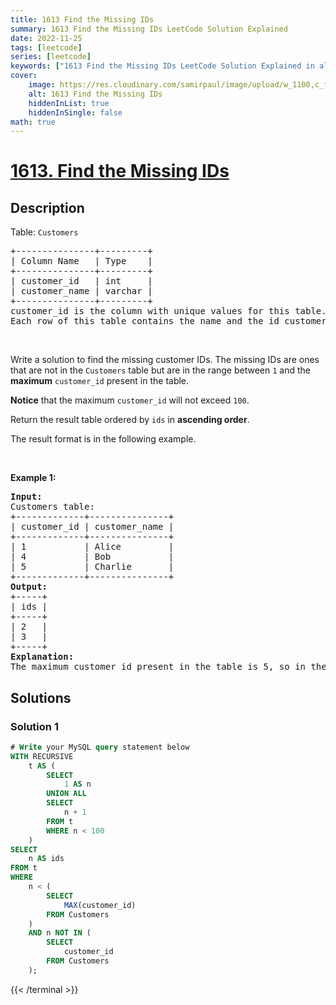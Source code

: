 ```yaml
---
title: 1613 Find the Missing IDs
summary: 1613 Find the Missing IDs LeetCode Solution Explained
date: 2022-11-25
tags: [leetcode]
series: [leetcode]
keywords: ["1613 Find the Missing IDs LeetCode Solution Explained in all languages", "1613 Find the Missing IDs", "LeetCode", "leetcode solution in Python3 C++ Java Go PHP Ruby Swift TypeScript Rust C# JavaScript C", "GeeksforGeeks", "InterviewBit", "Coding Ninjas", "HackerRank", "HackerEarth", "CodeChef", "TopCoder", "AlgoExpert", "freeCodeCamp", "Codeforces", "GitHub", "AtCoder", "Samir Paul"]
cover:
    image: https://res.cloudinary.com/samirpaul/image/upload/w_1100,c_fit,co_rgb:FFFFFF,l_text:Arial_75_bold:1613 Find the Missing IDs - Solution Explained/problem-solving.webp
    alt: 1613 Find the Missing IDs
    hiddenInList: true
    hiddenInSingle: false
math: true
---
```



# [1613. Find the Missing IDs](https://leetcode.com/problems/find-the-missing-ids)


## Description

<p>Table: <code>Customers</code></p>

<pre>
+---------------+---------+
| Column Name   | Type    |
+---------------+---------+
| customer_id   | int     |
| customer_name | varchar |
+---------------+---------+
customer_id is the column with unique values for this table.
Each row of this table contains the name and the id customer.
</pre>

<p>&nbsp;</p>

<p>Write a solution to find the missing customer IDs. The missing IDs are ones that are not in the <code>Customers</code> table but are in the range between <code>1</code> and the <strong>maximum</strong> <code>customer_id</code> present in the table.</p>

<p><strong>Notice</strong> that the maximum <code>customer_id</code> will not exceed <code>100</code>.</p>

<p>Return the result table ordered by <code>ids</code> in <strong>ascending order</strong>.</p>

<p>The result format is in the following example.</p>

<p>&nbsp;</p>
<p><strong class="example">Example 1:</strong></p>

<pre>
<strong>Input:</strong> 
Customers table:
+-------------+---------------+
| customer_id | customer_name |
+-------------+---------------+
| 1           | Alice         |
| 4           | Bob           |
| 5           | Charlie       |
+-------------+---------------+
<strong>Output:</strong> 
+-----+
| ids |
+-----+
| 2   |
| 3   |
+-----+
<strong>Explanation:</strong> 
The maximum customer_id present in the table is 5, so in the range [1,5], IDs 2 and 3 are missing from the table.
</pre>

## Solutions

### Solution 1

<!-- tabs:start -->

```sql
# Write your MySQL query statement below
WITH RECURSIVE
    t AS (
        SELECT
            1 AS n
        UNION ALL
        SELECT
            n + 1
        FROM t
        WHERE n < 100
    )
SELECT
    n AS ids
FROM t
WHERE
    n < (
        SELECT
            MAX(customer_id)
        FROM Customers
    )
    AND n NOT IN (
        SELECT
            customer_id
        FROM Customers
    );
```
{{< /terminal >}}

<!-- tabs:end -->

<!-- end -->
